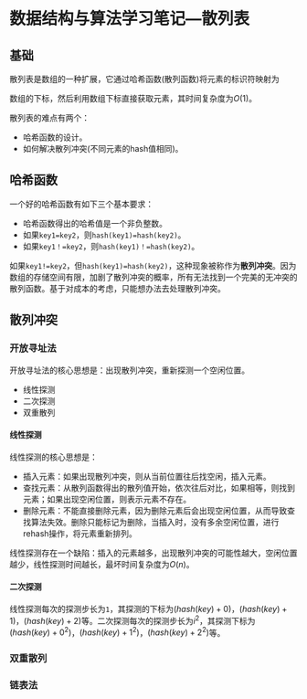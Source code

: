 # 数据结构与算法学习笔记—散列表

## 基础

散列表是数组的一种扩展，它通过哈希函数(散列函数)将元素的标识符映射为

数组的下标，然后利用数组下标直接获取元素，其时间复杂度为$O(1)$。

散列表的难点有两个：

- 哈希函数的设计。
- 如何解决散列冲突(不同元素的hash值相同)。

## 哈希函数

一个好的哈希函数有如下三个基本要求：

- 哈希函数得出的哈希值是一个非负整数。
- 如果`key1=key2`，则`hash(key1)=hash(key2)`。
- 如果`key1！=key2`，则`hash(key1)！=hash(key2)`。

如果`key1!=key2`，但`hash(key1)=hash(key2)`，这种现象被称作为**散列冲突**。因为数组的存储空间有限，加剧了散列冲突的概率，所有无法找到一个完美的无冲突的散列函数。基于对成本的考虑，只能想办法去处理散列冲突。

## 散列冲突

### 开放寻址法

开放寻址法的核心思想是：出现散列冲突，重新探测一个空闲位置。

- 线性探测
- 二次探测
- 双重散列

#### 线性探测

线性探测的核心思想是：

- 插入元素：如果出现散列冲突，则从当前位置往后找空闲，插入元素。
- 查找元素：从散列函数得出的散列值开始，依次往后对比，如果相等，则找到元素；如果出现空闲位置，则表示元素不存在。
- 删除元素：不能直接删除元素，因为删除元素后会出现空闲位置，从而导致查找算法失效。删除只能标记为删除，当插入时，没有多余空闲位置，进行rehash操作，将元素重新排列。

线性探测存在一个缺陷：插入的元素越多，出现散列冲突的可能性越大，空闲位置越少，线性探测时间越长，最坏时间复杂度为$O(n)$。

#### 二次探测

线性探测每次的探测步长为`1`，其探测的下标为$(hash(key)+0)%n$，$(hash(key)+1)%n$，$(hash(key)+2)%n$等。二次探测每次的探测步长为$i^2$，其探测下标为$(hash(key)+0^2)%n$，$(hash(key)+1^2)%n$，$(hash(key)+2^2)%n$等。

### 双重散列 

### 链表法